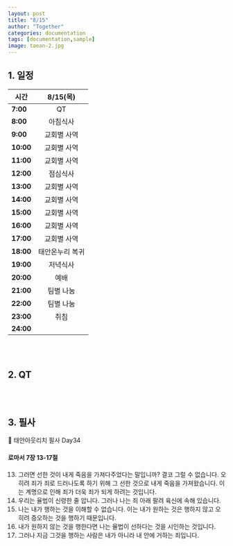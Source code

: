 ```yaml
---
layout: post
title: "8/15"
author: "Together"
categories: documentation
tags: [documentation,sample]
image: taean-2.jpg
---
```


## 1. 일정
| <center>시간</center> | <center>8/15(목)</center> |
|--------|--------|
|**7:00** | <center>QT</center> |
|**8:00** | <center>아침식사</center> |
|**9:00** | <center>교회별 사역</center> |
|**10:00** | <center>교회별 사역</center> |
|**11:00** | <center>교회별 사역</center> |
|**12:00** | <center>점심식사</center> |
|**13:00** | <center>교회별 사역</center> |
|**14:00** | <center>교회별 사역</center> |
|**15:00** | <center>교회별 사역</center> |
|**16:00** | <center>교회별 사역</center> |
|**17:00** | <center>교회별 사역</center> |
|**18:00** | <center>태안온누리 복귀</center> |
|**19:00** | <center>저녁식사</center> |
|**20:00** | <center>예배</center> |
|**21:00** | <center>팀별 나눔</center> |
|**22:00** | <center>팀별 나눔</center> |
|**23:00** | <center>취침</center> |
|**24:00** | <center></center> |

<br>
<br>

## 2. QT


<br>
<br>

## 3. 필사
📝 태안아웃리치 필사 Day34

#### 로마서 7장 13-17절

13. 그러면 선한 것이 내게 죽음을 가져다주었다는 말입니까? 결코 그럴 수 없습니다. 오히려 죄가 죄로 드러나도록 하기 위해 그 선한 것으로 내게 죽음을 가져왔습니다. 이는 계명으로 인해 죄가 더욱 죄가 되게 하려는 것입니다.
14. 우리는 율법이 신령한 줄 압니다. 그러나 나는 죄 아래 팔려 육신에 속해 있습니다.
15. 나는 내가 행하는 것을 이해할 수 없습니다. 이는 내가 원하는 것은 행하지 않고 오히려 증오하는 것을 행하기 때문입니다.
16. 내가 원하지 않는 것을 행한다면 나는 율법이 선하다는 것을 시인하는 것입니다.
17. 그러나 지금 그것을 행하는 사람은 내가 아니라 내 안에 거하는 죄입니다.
